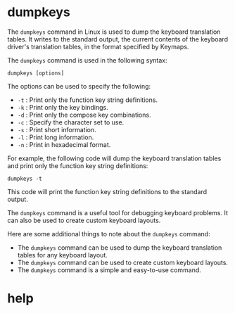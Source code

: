 # dumpkeys

The `dumpkeys` command in Linux is used to dump the keyboard translation tables. It writes to the standard output, the current contents of the keyboard driver's translation tables, in the format specified by Keymaps.

The `dumpkeys` command is used in the following syntax:

```
dumpkeys [options]
```

The options can be used to specify the following:

* `-t` : Print only the function key string definitions.
* `-k` : Print only the key bindings.
* `-d` : Print only the compose key combinations.
* `-c` : Specify the character set to use.
* `-s` : Print short information.
* `-l` : Print long information.
* `-n` : Print in hexadecimal format.

For example, the following code will dump the keyboard translation tables and print only the function key string definitions:

```
dumpkeys -t
```

This code will print the function key string definitions to the standard output.

The `dumpkeys` command is a useful tool for debugging keyboard problems. It can also be used to create custom keyboard layouts.

Here are some additional things to note about the `dumpkeys` command:

* The `dumpkeys` command can be used to dump the keyboard translation tables for any keyboard layout.
* The `dumpkeys` command can be used to create custom keyboard layouts.
* The `dumpkeys` command is a simple and easy-to-use command.




# help 

```

```
